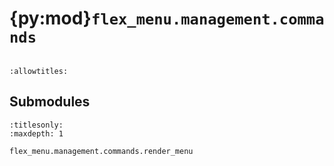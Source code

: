 # {py:mod}`flex_menu.management.commands`

```{py:module} flex_menu.management.commands
```

```{autodoc2-docstring} flex_menu.management.commands
:allowtitles:
```

## Submodules

```{toctree}
:titlesonly:
:maxdepth: 1

flex_menu.management.commands.render_menu
```
